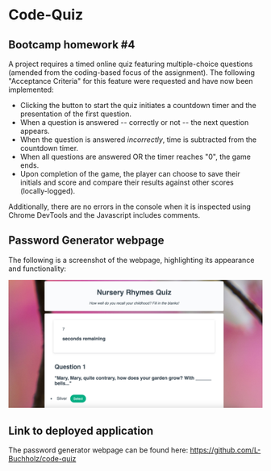 # Code-Quiz

## Bootcamp homework #4

A project requires a timed online quiz featuring multiple-choice questions (amended from the coding-based focus of the assignment). The following "Acceptance Criteria" for this feature were requested and have now been implemented:

- Clicking the button to start the quiz initiates a countdown timer and the presentation of the first question.
- When a question is answered -- correctly or not -- the next question appears.
- When the question is answered _incorrectly_, time is subtracted from the countdown timer.
- When all questions are answered OR the timer reaches "0", the game ends.
- Upon completion of the game, the player can choose to save their initials and score and compare their results against other scores (locally-logged).

Additionally, there are no errors in the console when it is inspected using Chrome DevTools
and the Javascript includes comments.

## Password Generator webpage

The following is a screenshot of the webpage, highlighting its appearance and functionality:

![Online timed quiz webpage. This image includes: a header entitled "Nursery Rhymes Quiz"; a card including a timer; and a card in which the questions, their selection buttons, and -- at the end of the game -- the results will appear. Not pictured: the button that starts the game.](./assets/images/quiz-screenshot.jpg)

## Link to deployed application

The password generator webpage can be found here: https://github.com/L-Buchholz/code-quiz
